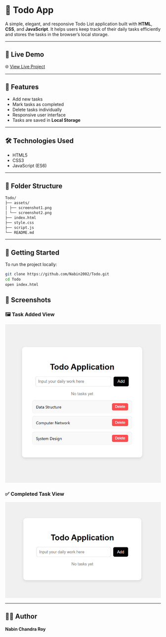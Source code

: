 # 📝 Todo App

A simple, elegant, and responsive Todo List application built with **HTML**, **CSS**, and **JavaScript**. It helps users keep track of their daily tasks efficiently and stores the tasks in the browser’s local storage.

---

## 🔗 Live Demo

🌐 [View Live Project](https://nabin2002.github.io/Todo/)

---

## 📌 Features

- Add new tasks
- Mark tasks as completed
- Delete tasks individually
- Responsive user interface
- Tasks are saved in **Local Storage**

---

## 🛠️ Technologies Used

- HTML5
- CSS3
- JavaScript (ES6)

---

## 📂 Folder Structure

``` 
Todo/
├── assets/
│ ├── screenshot1.png
│ └── screenshot2.png
├── index.html
├── style.css
├── script.js
└── README.md
```
---

## 🚀 Getting Started

To run the project locally:

```bash
git clone https://github.com/Nabin2002/Todo.git
cd Todo
open index.html

```

## 📸 Screenshots

### 🖼️ Task Added View
![Task Added](assets/1.png)

### ✅ Completed Task View
![Task Completed](assets/2.png)

---
## 🙋‍♂️ Author
#### Nabin Chandra Roy